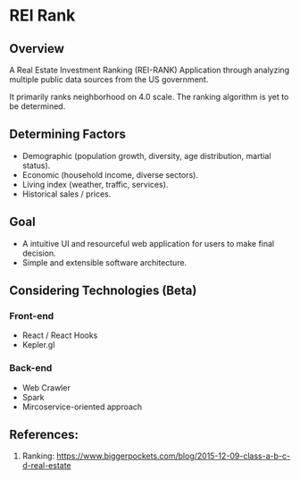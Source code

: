 # REI Rank

## Overview
A Real Estate Investment Ranking (REI-RANK) Application through analyzing multiple public
data sources from the US government.

It primarily ranks neighborhood on 4.0 scale. The ranking algorithm is yet to be determined.

## Determining Factors
* Demographic (population growth, diversity, age distribution, martial status).
* Economic (household income, diverse sectors).
* Living index (weather, traffic, services).
* Historical sales / prices.


## Goal
* A intuitive UI and resourceful web application for users to make final decision.
* Simple and extensible software architecture.


## Considering Technologies (Beta)
### Front-end
* React / React Hooks
* Kepler.gl

### Back-end
* Web Crawler
* Spark
* Mircoservice-oriented approach
## References:

1. Ranking: https://www.biggerpockets.com/blog/2015-12-09-class-a-b-c-d-real-estate
